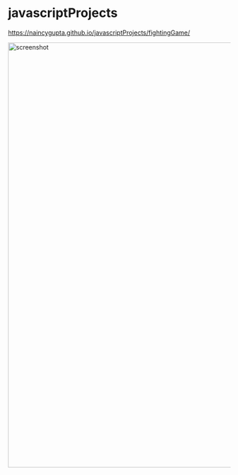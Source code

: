 # javascriptProjects
https://naincygupta.github.io/javascriptProjects/fightingGame/
&nbsp; &nbsp; 

<img width="962" alt="screenshot" src="https://github.com/NaincyGupta/javascriptProjects/assets/46656310/ef55adc0-9411-4d08-9951-c0428fe355a7">
